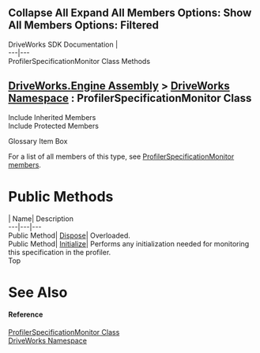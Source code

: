 Collapse All Expand All Members Options: Show All  Members Options: Filtered   
---  
DriveWorks SDK Documentation  |   
---|---  
ProfilerSpecificationMonitor Class Methods   
  
[DriveWorks.Engine Assembly](topic2156.md) > [DriveWorks Namespace](topic2159.md) : ProfilerSpecificationMonitor Class  
---  
  
Include Inherited Members    
Include Protected Members    


Glossary Item Box

For a list of all members of this type, see [ProfilerSpecificationMonitor members](topic3839.md).

# Public Methods

| Name| Description  
---|---|---  
Public Method| [Dispose](topic3845.md)| Overloaded.   
Public Method| [Initialize](topic3848.md)| Performs any initialization needed for monitoring this specification in the profiler.   
Top

# See Also

#### Reference

[ProfilerSpecificationMonitor Class](topic3838.md)   
[DriveWorks Namespace](topic2159.md)


